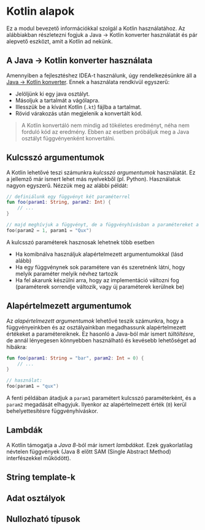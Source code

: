 # Kotlin alapok

Ez a modul bevezető információkkal szolgál a Kotlin használatához. Az alábbiakban részletezni fogjuk a Java -> Kotlin
konverter használatát és pár alepvető eszközt, amit a Kotlin ad nekünk.

## A Java -> Kotlin konverter használata

Amennyiben a fejlesztéshez IDEA-t használunk, úgy rendelkezésünkre áll a [Java -> Kotlin konverter](https://www.jetbrains.com/help/idea/converting-a-java-file-to-kotlin-file.html).
Ennek a használata rendkívül egyszerű:

- Jelöljünk ki egy java osztályt.
- Másoljuk a tartalmát a vágólapra.
- Illesszük be a kívánt Kotlin (`.kt`) fájlba a tartalmat.
- Rövid várakozás után megjelenik a konvertált kód.

> A Kotlin konvertáló nem mindig ad tökéletes eredményt, néha nem forduló kód az eredmény. Ebben az esetben próbáljuk meg a Java osztályt függvényenként konvertálni.

## Kulcsszó argumentumok

A Kotlin lehetővé teszi számunkra *kulcsszó argumentumok* használatát. Ez a jellemző már ismert lehet más nyelvekből (pl. Python).
Használatuk nagyon egyszerű. Nézzük meg az alábbi példát:

```kotlin
// definiálunk egy függvényt két paraméterrel
fun foo(param1: String, param2: Int) {
    // ...
}

// majd meghívjuk a függvényt, de a függvényhívásban a paramétereket a megszokott mód helyett kulcsszavakkal adjuk át:
foo(param2 = 1, param1 = "Qux")
```

A kulcsszó paraméterek hasznosak lehetnek több esetben

- Ha komibnálva használjuk alapértelmezett argumentumokkal (lásd alább)
- Ha egy függvénynek sok paramétere van és szeretnénk látni, hogy melyik paraméter melyik névhez tartozik
- Ha fel akarunk készülni arra, hogy az implementáció változni fog (paraméterek sorrendje változik, vagy új paraméterek kerülnek be)

## Alapértelmezett argumentumok

Az *alapértelmezett argumentumok* lehetővé teszik számunkra, hogy a függvényeinkben és az osztályainkban megadhassunk alapértelmezett értékeket
a paramétereiknek. Ez hasonló a Java-ból már ismert *túltöltésre*, de annál lényegesen könnyebben használható és kevésebb lehetőséget ad hibákra:

```kotlin
fun foo(param1: String = "bar", param2: Int = 0) {
    // ...
}

// használat:
foo(param1 = "qux")
```

A fenti példában átadjuk a `param1` paramétert kulcsszó paraméterként, és a `param2` megadását elhagyjuk. Ilyenkor az alapértelmezett érték (`0`) kerül behelyettesítésre függvényhíváskor.

## Lambdák

A Kotlin támogatja a *Java 8*-ból már ismert *lambdákat*. Ezek gyakorlatilag névtelen függvények (Java 8 előtt SAM (Single Abstract Method) interfészekkel működött).


## String template-k

## Adat osztályok

## Nullozható típusok

